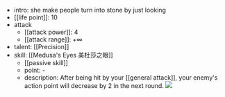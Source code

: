 
- intro: she make people turn into stone by just looking
- [[life point]]: 10
- attack
	- [[attack power]]: 4
	- [[attack range]]: $+\infty$
- talent: [[Precision]]
- skill: [[Medusa's Eyes 美杜莎之眼]]
	- [[passive skill]] 
	- point: - 
	- description: After being hit by your [[general attack]], your enemy's action point will decrease by 2 in the next round.
  ![](https://imgsa.baidu.com/forum/w%3D580/sign=d89d0f8a3aa85edffa8cfe2b795609d8/548ff11190ef76c6c3439df19316fdfaae51672d.jpg)
